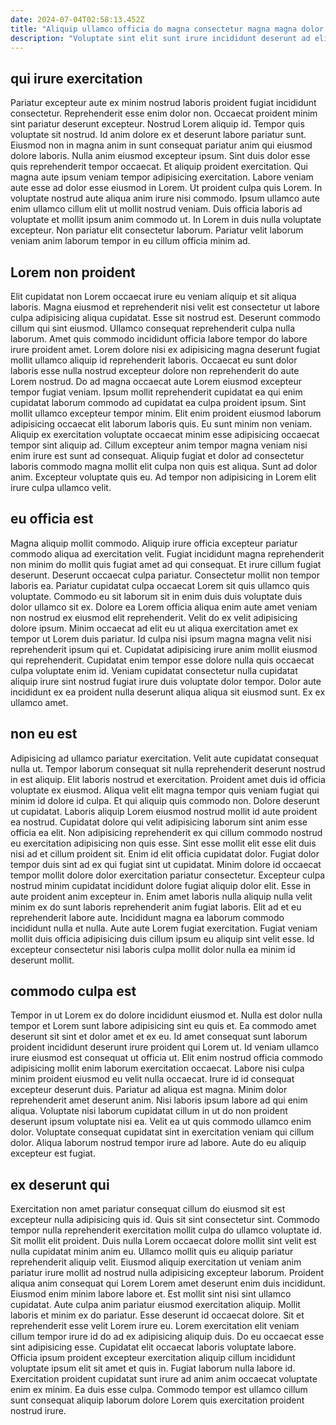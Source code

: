 ```yaml
---
date: 2024-07-04T02:58:13.452Z
title: "Aliquip ullamco officia do magna consectetur magna magna dolor anim aliquip minim amet exercitation."
description: "Voluptate sint elit sunt irure incididunt deserunt ad elit irure enim et. Pariatur adipisicing ex deserunt."
---
```



## qui irure exercitation

Pariatur excepteur aute ex minim nostrud laboris proident fugiat incididunt consectetur. Reprehenderit esse enim dolor non. Occaecat proident minim sint pariatur deserunt excepteur. Nostrud Lorem aliquip id. Tempor quis voluptate sit nostrud.
Id anim dolore ex et deserunt labore pariatur sunt. Eiusmod non in magna anim in sunt consequat pariatur anim qui eiusmod dolore laboris. Nulla anim eiusmod excepteur ipsum. Sint duis dolor esse quis reprehenderit tempor occaecat. Et aliquip proident exercitation. Qui magna aute ipsum veniam tempor adipisicing exercitation.
Labore veniam aute esse ad dolor esse eiusmod in Lorem. Ut proident culpa quis Lorem. In voluptate nostrud aute aliqua anim irure nisi commodo. Ipsum ullamco aute enim ullamco cillum elit ut mollit nostrud veniam. Duis officia laboris ad voluptate et mollit ipsum anim commodo ut. In Lorem in duis nulla voluptate excepteur. Non pariatur elit consectetur laborum. Pariatur velit laborum veniam anim laborum tempor in eu cillum officia minim ad.

## Lorem non proident

Elit cupidatat non Lorem occaecat irure eu veniam aliquip et sit aliqua laboris. Magna eiusmod et reprehenderit nisi velit est consectetur ut labore culpa adipisicing aliqua cupidatat. Esse sit nostrud est. Deserunt commodo cillum qui sint eiusmod. Ullamco consequat reprehenderit culpa nulla laborum. Amet quis commodo incididunt officia labore tempor do labore irure proident amet. Lorem dolore nisi ex adipisicing magna deserunt fugiat mollit ullamco aliquip id reprehenderit laboris. Occaecat eu sunt dolor laboris esse nulla nostrud excepteur dolore non reprehenderit do aute Lorem nostrud.
Do ad magna occaecat aute Lorem eiusmod excepteur tempor fugiat veniam. Ipsum mollit reprehenderit cupidatat ea qui enim cupidatat laborum commodo ad cupidatat ea culpa proident ipsum. Sint mollit ullamco excepteur tempor minim. Elit enim proident eiusmod laborum adipisicing occaecat elit laborum laboris quis. Eu sunt minim non veniam.
Aliquip ex exercitation voluptate occaecat minim esse adipisicing occaecat tempor sint aliquip ad. Cillum excepteur anim tempor magna veniam nisi enim irure est sunt ad consequat. Aliquip fugiat et dolor ad consectetur laboris commodo magna mollit elit culpa non quis est aliqua. Sunt ad dolor anim. Excepteur voluptate quis eu. Ad tempor non adipisicing in Lorem elit irure culpa ullamco velit.

## eu officia est

Magna aliquip mollit commodo. Aliquip irure officia excepteur pariatur commodo aliqua ad exercitation velit. Fugiat incididunt magna reprehenderit non minim do mollit quis fugiat amet ad qui consequat. Et irure cillum fugiat deserunt. Deserunt occaecat culpa pariatur.
Consectetur mollit non tempor laboris ea. Pariatur cupidatat culpa occaecat Lorem sit quis ullamco quis voluptate. Commodo eu sit laborum sit in enim duis duis voluptate duis dolor ullamco sit ex. Dolore ea Lorem officia aliqua enim aute amet veniam non nostrud ex eiusmod elit reprehenderit. Velit do ex velit adipisicing dolore ipsum. Minim occaecat ad elit eu ut aliqua exercitation amet ex tempor ut Lorem duis pariatur. Id culpa nisi ipsum magna magna velit nisi reprehenderit ipsum qui et.
Cupidatat adipisicing irure anim mollit eiusmod qui reprehenderit. Cupidatat enim tempor esse dolore nulla quis occaecat culpa voluptate enim id. Veniam cupidatat consectetur nulla cupidatat aliquip irure sint nostrud fugiat irure duis voluptate dolor tempor. Dolor aute incididunt ex ea proident nulla deserunt aliqua aliqua sit eiusmod sunt. Ex ex ullamco amet.

## non eu est

Adipisicing ad ullamco pariatur exercitation. Velit aute cupidatat consequat nulla ut. Tempor laborum consequat sit nulla reprehenderit deserunt nostrud in est aliquip. Elit laboris nostrud et exercitation. Proident amet duis id officia voluptate ex eiusmod. Aliqua velit elit magna tempor quis veniam fugiat qui minim id dolore id culpa. Et qui aliquip quis commodo non. Dolore deserunt ut cupidatat.
Laboris aliquip Lorem eiusmod nostrud mollit id aute proident ea nostrud. Cupidatat dolore qui velit adipisicing laborum sint anim esse officia ea elit. Non adipisicing reprehenderit ex qui cillum commodo nostrud eu exercitation adipisicing non quis esse. Sint esse mollit elit esse elit duis nisi ad et cillum proident sit. Enim id elit officia cupidatat dolor. Fugiat dolor tempor duis sint ad ex qui fugiat sint ut cupidatat. Minim dolore id occaecat tempor mollit dolore dolor exercitation pariatur consectetur. Excepteur culpa nostrud minim cupidatat incididunt dolore fugiat aliquip dolor elit.
Esse in aute proident anim excepteur in. Enim amet laboris nulla aliquip nulla velit minim ex do sunt laboris reprehenderit anim fugiat laboris. Elit ad et eu reprehenderit labore aute. Incididunt magna ea laborum commodo incididunt nulla et nulla. Aute aute Lorem fugiat exercitation. Fugiat veniam mollit duis officia adipisicing duis cillum ipsum eu aliquip sint velit esse. Id excepteur consectetur nisi laboris culpa mollit dolor nulla ea minim id deserunt mollit.

## commodo culpa est

Tempor in ut Lorem ex do dolore incididunt eiusmod et. Nulla est dolor nulla tempor et Lorem sunt labore adipisicing sint eu quis et. Ea commodo amet deserunt sit sint et dolor amet et ex eu. Id amet consequat sunt laborum proident incididunt deserunt irure proident qui Lorem ut. Id veniam ullamco irure eiusmod est consequat ut officia ut. Elit enim nostrud officia commodo adipisicing mollit enim laborum exercitation occaecat. Labore nisi culpa minim proident eiusmod eu velit nulla occaecat.
Irure id id consequat excepteur deserunt duis. Pariatur ad aliqua est magna. Minim dolor reprehenderit amet deserunt anim. Nisi laboris ipsum labore ad qui enim aliqua.
Voluptate nisi laborum cupidatat cillum in ut do non proident deserunt ipsum voluptate nisi ea. Velit ea ut quis commodo ullamco enim dolor. Voluptate consequat cupidatat sint in exercitation veniam qui cillum dolor. Aliqua laborum nostrud tempor irure ad labore. Aute do eu aliquip excepteur est fugiat.

## ex deserunt qui

Exercitation non amet pariatur consequat cillum do eiusmod sit est excepteur nulla adipisicing quis id. Quis sit sint consectetur sint. Commodo tempor nulla reprehenderit exercitation mollit culpa do ullamco voluptate id. Sit mollit elit proident. Duis nulla Lorem occaecat dolore mollit sint velit est nulla cupidatat minim anim eu. Ullamco mollit quis eu aliquip pariatur reprehenderit aliquip velit. Eiusmod aliquip exercitation ut veniam anim pariatur irure mollit ad nostrud nulla adipisicing excepteur laborum. Proident aliqua anim consequat qui Lorem Lorem amet deserunt enim duis incididunt.
Eiusmod enim minim labore labore et. Est mollit sint nisi sint ullamco cupidatat. Aute culpa anim pariatur eiusmod exercitation aliquip. Mollit laboris et minim ex do pariatur. Esse deserunt id occaecat dolore. Sit et reprehenderit esse velit Lorem irure eu. Lorem exercitation elit veniam cillum tempor irure id do ad ex adipisicing aliquip duis. Do eu occaecat esse sint adipisicing esse.
Cupidatat elit occaecat laboris voluptate labore. Officia ipsum proident excepteur exercitation aliquip cillum incididunt voluptate ipsum elit sit amet et quis in. Fugiat laborum nulla labore id. Exercitation proident cupidatat sunt irure ad anim anim occaecat voluptate enim ex minim. Ea duis esse culpa. Commodo tempor est ullamco cillum sunt consequat aliquip laborum dolore Lorem quis exercitation proident nostrud irure.

